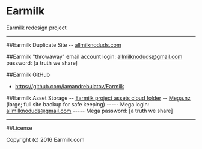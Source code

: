 # Earmilk
Earmilk redesign project

--------

##Earmilk Duplicate Site
-- [allmilknoduds.com](http://allmilknoduds.com)

##Earmilk "throwaway" email account
login:  allmilknoduds@gmail.com
password:  [a truth we share]

##Earmilk GitHub
- https://github.com/iamandrebulatov/Earmilk

##Earmilk Asset Storage
-- [Earmilk project assets cloud folder](https://drive.google.com/open?id=0B_40KgH9jS_Nckt0SW5JTFo0Qnc)
-- [Mega.nz](http://mega.nz) (large; full site backup for safe keeping)
----- Mega login:  allmilknoduds@gmail.com
----- Mega password:  [a truth we share]

----------
##License

Copyright (c) 2016 Earmilk.com
